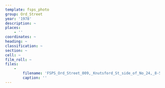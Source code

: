 ```yaml
---
template: fsps_photo
group: Ord_Street
year: '1978'
description: ~
places:
    - ''
coordinates: ~
heading: ~
classification: ~
section: ~
cell: ~
film_roll: ~
files:
    -
        filename: 'FSPS_Ord_Street_009,_Knutsford_St_side_of_No_24,_8-5-E,_1978.png'
        caption: ''
---
```

